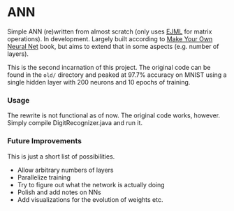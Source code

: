 # ANN

Simple ANN (re)written from almost scratch (only uses [EJML][1] for matrix operations). In development. Largely built according to [Make Your Own Neural Net][2] book, but aims to extend that in some aspects (e.g. number of layers).

This is the second incarnation of this project. The original code can be found in the `old/` directory and peaked at 97.7% accuracy on MNIST using a single hidden layer with 200 neurons and 10 epochs of training.

### Usage

The rewrite is not functional as of now. The original code works, however. Simply compile DigitRecognizer.java and run it.

### Future Improvements

This is just a short list of possibilities.

* Allow arbitrary numbers of layers
* Parallelize training
* Try to figure out what the network is actually doing
* Polish and add notes on NNs
* Add visualizations for the evolution of weights etc.

[1]: https://github.com/makeyourownneuralnetwork/makeyourownneuralnetwork
[2]: http://ejml.org/wiki/index.php?title=Main_Page
